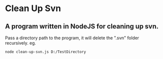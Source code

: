 # Clean Up Svn

## A program written in NodeJS for cleaning up svn.

Pass a directory path to the program, it will delete the ".svn" folder recursively.
eg.
```bash
node clean-up-svn.js D:/TestDirectory
```

